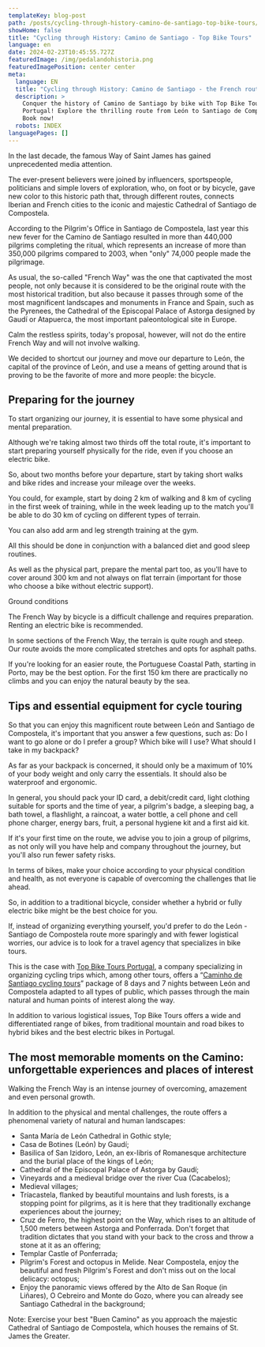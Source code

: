 ```yaml
---
templateKey: blog-post
path: /posts/cycling-through-history-camino-de-santiago-top-bike-tours/
showHome: false
title: "Cycling through History: Camino de Santiago - Top Bike Tours"
language: en
date: 2024-02-23T10:45:55.727Z
featuredImage: /img/pedalandohistoria.png
featuredImagePosition: center center
meta:
  language: EN
  title: "Cycling through History: Camino de Santiago - the French route from León"
  description: >
    Conquer the history of Camino de Santiago by bike with Top Bike Tours
    Portugal! Explore the thrilling route from León to Santiago de Compostela.
    Book now! 
  robots: INDEX
languagePages: []
---
```

In the last decade, the famous Way of Saint James has gained unprecedented media attention.

The ever-present believers were joined by influencers, sportspeople, politicians and simple lovers of exploration, who, on foot or by bicycle, gave new color to this historic path that, through different routes, connects Iberian and French cities to the iconic and majestic Cathedral of Santiago de Compostela.

According to the Pilgrim's Office in Santiago de Compostela, last year this new fever for the Camino de Santiago resulted in more than 440,000 pilgrims completing the ritual, which represents an increase of more than 350,000 pilgrims compared to 2003, when "only" 74,000 people made the pilgrimage.

As usual, the so-called "French Way" was the one that captivated the most people, not only because it is considered to be the original route with the most historical tradition, but also because it passes through some of the most magnificent landscapes and monuments in France and Spain, such as the Pyrenees, the Cathedral of the Episcopal Palace of Astorga designed by Gaudí or Atapuerca, the most important paleontological site in Europe.

Calm the restless spirits, today's proposal, however, will not do the entire French Way and will not involve walking.

We decided to shortcut our journey and move our departure to León, the capital of the province of León, and use a means of getting around that is proving to be the favorite of more and more people: the bicycle.

## Preparing for the journey

To start organizing our journey, it is essential to have some physical and mental preparation.

Although we're taking almost two thirds off the total route, it's important to start preparing yourself physically for the ride, even if you choose an electric bike.

So, about two months before your departure, start by taking short walks and bike rides and increase your mileage over the weeks.

You could, for example, start by doing 2 km of walking and 8 km of cycling in the first week of training, while in the week leading up to the match you'll be able to do 30 km of cycling on different types of terrain.

You can also add arm and leg strength training at the gym.

All this should be done in conjunction with a balanced diet and good sleep routines.

As well as the physical part, prepare the mental part too, as you'll have to cover around 300 km and not always on flat terrain (important for those who choose a bike without electric support).

Ground conditions

The French Way by bicycle is a difficult challenge and requires preparation. Renting an electric bike is recommended.

In some sections of the French Way, the terrain is quite rough and steep. Our route avoids the more complicated stretches and opts for asphalt paths.

If you're looking for an easier route, the Portuguese Coastal Path, starting in Porto, may be the best option. For the first 150 km there are practically no climbs and you can enjoy the natural beauty by the sea.

## Tips and essential equipment for cycle touring

So that you can enjoy this magnificent route between León and Santiago de Compostela, it's important that you answer a few questions, such as: Do I want to go alone or do I prefer a group? Which bike will I use? What should I take in my backpack?

As far as your backpack is concerned, it should only be a maximum of 10% of your body weight and only carry the essentials. It should also be waterproof and ergonomic.

In general, you should pack your ID card, a debit/credit card, light clothing suitable for sports and the time of year, a pilgrim's badge, a sleeping bag, a bath towel, a flashlight, a raincoat, a water bottle, a cell phone and cell phone charger, energy bars, fruit, a personal hygiene kit and a first aid kit.

If it's your first time on the route, we advise you to join a group of pilgrims, as not only will you have help and company throughout the journey, but you'll also run fewer safety risks.

In terms of bikes, make your choice according to your physical condition and health, as not everyone is capable of overcoming the challenges that lie ahead.

So, in addition to a traditional bicycle, consider whether a hybrid or fully electric bike might be the best choice for you.

If, instead of organizing everything yourself, you'd prefer to do the León - Santiago de Compostela route more sparingly and with fewer logistical worries, our advice is to look for a travel agency that specializes in bike tours.

This is the case with [Top Bike Tours Portugal](https://topbiketoursportugal.com/), a company specializing in organizing cycling trips which, among other tours, offers a “[Caminho de Santiago cycling tours](https://topbiketoursportugal.com/porto-santiago-compostela-bike-tour/)” package of 8 days and 7 nights between León and Compostela adapted to all types of public, which passes through the main natural and human points of interest along the way.

In addition to various logistical issues, Top Bike Tours offers a wide and differentiated range of bikes, from traditional mountain and road bikes to hybrid bikes and the best electric bikes in Portugal.

## The most memorable moments on the Camino: unforgettable experiences and places of interest

Walking the French Way is an intense journey of overcoming, amazement and even personal growth.

In addition to the physical and mental challenges, the route offers a phenomenal variety of natural and human landscapes:

* Santa María de León Cathedral in Gothic style;
* Casa de Botines (León) by Gaudí;
* Basilica of San Izidoro, León, an ex-libris of Romanesque architecture and the burial place of the kings of León;
* Cathedral of the Episcopal Palace of Astorga by Gaudí;
* Vineyards and a medieval bridge over the river Cua (Cacabelos);
* Medieval villages;
* Tríacastela, flanked by beautiful mountains and lush forests, is a stopping point for pilgrims, as it is here that they traditionally exchange experiences about the journey;
* Cruz de Ferro, the highest point on the Way, which rises to an altitude of 1,500 meters between Astorga and Ponferrada. Don't forget that tradition dictates that you stand with your back to the cross and throw a stone at it as an offering;
* Templar Castle of Ponferrada;
* Pilgrim's Forest and octopus in Melide. Near Compostela, enjoy the beautiful and fresh Pilgrim's Forest and don't miss out on the local delicacy: octopus;
* Enjoy the panoramic views offered by the Alto de San Roque (in Liñares), O Cebreiro and Monte do Gozo, where you can already see Santiago Cathedral in the background;

Note: Exercise your best "Buen Camino" as you approach the majestic Cathedral of Santiago de Compostela, which houses the remains of St. James the Greater.